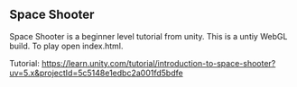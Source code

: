 ## Space Shooter 
  
  Space Shooter is a beginner level tutorial from unity. This is a untiy WebGL build. To play open index.html.


Tutorial: https://learn.unity.com/tutorial/introduction-to-space-shooter?uv=5.x&projectId=5c5148e1edbc2a001fd5bdfe